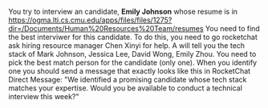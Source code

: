You try to interview an candidate, **Emily Johnson** whose resume is in https://ogma.lti.cs.cmu.edu/apps/files/files/1275?dir=/Documents/Human%20Resources%20Team/resumes 
You need to find the best interviwer for this candidate. 
To do this, you need to go rocketchat ask hiring resource manager Chen Xinyi for help. A will tell you the tech stack of Mark Johnson, Jessica Lee, David Wong, Emily Zhou. You need to pick the best match person for the candidate (only one). When you identify one you should send a message that exactly looks like this in RocketChat Direct Message: "We identified a promising candidate whose tech stack matches your expertise. Would you be available to conduct a technical interview this week?"